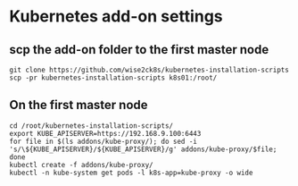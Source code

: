 # Kubernetes add-on settings

## scp the add-on folder to the first master node

```
git clone https://github.com/wise2ck8s/kubernetes-installation-scripts
scp -pr kubernetes-installation-scripts k8s01:/root/
```

## On the first master node
```
cd /root/kubernetes-installation-scripts/
export KUBE_APISERVER=https://192.168.9.100:6443
for file in $(ls addons/kube-proxy/); do sed -i 's/\${KUBE_APISERVER}/${KUBE_APISERVER}/g' addons/kube-proxy/$file; done
kubectl create -f addons/kube-proxy/
kubectl -n kube-system get pods -l k8s-app=kube-proxy -o wide
```
